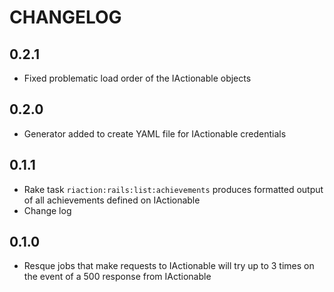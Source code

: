 # CHANGELOG #

## 0.2.1 ##

* Fixed problematic load order of the IActionable objects


## 0.2.0 ##

* Generator added to create YAML file for IActionable credentials


## 0.1.1 ##

* Rake task `riaction:rails:list:achievements` produces formatted output of all achievements defined on IActionable
* Change log

## 0.1.0 ##

* Resque jobs that make requests to IActionable will try up to 3 times on the event of a 500 response from IActionable